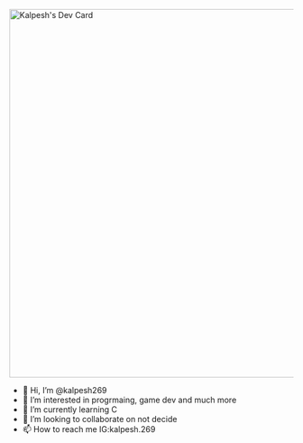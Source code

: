 <a href="https://app.daily.dev/kalpesh269"><img src="https://api.daily.dev/devcards/v2/Z4qMGIYs4IawgN30J3ocm.png?type=wide&r=0o4" width="652" alt="Kalpesh's Dev Card"/></a>


- 👋 Hi, I’m @kalpesh269
- 👀 I’m interested in progrmaing, game dev and much more
- 🌱 I’m currently learning C
- 💞️ I’m looking to collaborate on not decide
- 📫 How to reach me IG:kalpesh.269

<!---
kalpesh269/kalpesh269 is a ✨ special ✨ repository because its `README.md` (this file) appears on your GitHub profile.
You can click the Preview link to take a look at your changes.
--->
